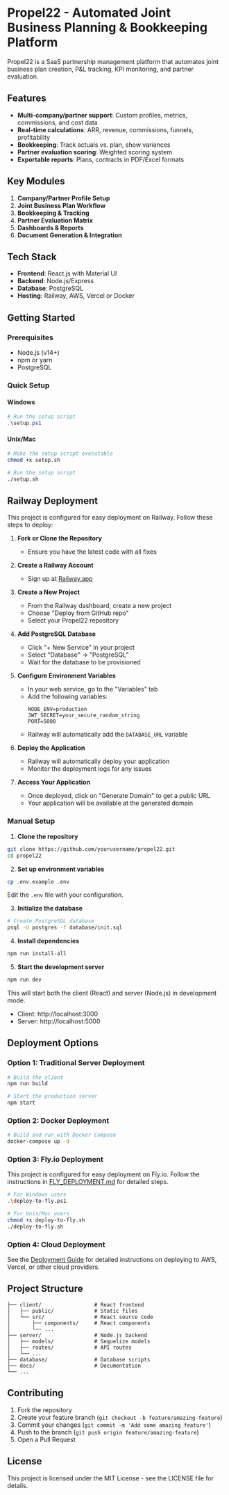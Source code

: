 # Propel22 - Automated Joint Business Planning & Bookkeeping Platform

Propel22 is a SaaS partnership management platform that automates joint business plan creation, P&L tracking, KPI monitoring, and partner evaluation.

## Features

- **Multi-company/partner support**: Custom profiles, metrics, commissions, and cost data
- **Real-time calculations**: ARR, revenue, commissions, funnels, profitability
- **Bookkeeping**: Track actuals vs. plan, show variances
- **Partner evaluation scoring**: Weighted scoring system
- **Exportable reports**: Plans, contracts in PDF/Excel formats

## Key Modules

1. **Company/Partner Profile Setup**
2. **Joint Business Plan Workflow**
3. **Bookkeeping & Tracking**
4. **Partner Evaluation Matrix**
5. **Dashboards & Reports**
6. **Document Generation & Integration**

## Tech Stack

- **Frontend**: React.js with Material UI
- **Backend**: Node.js/Express
- **Database**: PostgreSQL
- **Hosting**: Railway, AWS, Vercel or Docker

## Getting Started

### Prerequisites

- Node.js (v14+)
- npm or yarn
- PostgreSQL

### Quick Setup

#### Windows

```powershell
# Run the setup script
.\setup.ps1
```

#### Unix/Mac

```bash
# Make the setup script executable
chmod +x setup.sh

# Run the setup script
./setup.sh
```

## Railway Deployment

This project is configured for easy deployment on Railway. Follow these steps to deploy:

1. **Fork or Clone the Repository**
   - Ensure you have the latest code with all fixes

2. **Create a Railway Account**
   - Sign up at [Railway.app](https://railway.app/)

3. **Create a New Project**
   - From the Railway dashboard, create a new project
   - Choose "Deploy from GitHub repo"
   - Select your Propel22 repository

4. **Add PostgreSQL Database**
   - Click "+ New Service" in your project
   - Select "Database" → "PostgreSQL"
   - Wait for the database to be provisioned

5. **Configure Environment Variables**
   - In your web service, go to the "Variables" tab
   - Add the following variables:
     ```
     NODE_ENV=production
     JWT_SECRET=your_secure_random_string
     PORT=5000
     ```
   - Railway will automatically add the `DATABASE_URL` variable

6. **Deploy the Application**
   - Railway will automatically deploy your application
   - Monitor the deployment logs for any issues

7. **Access Your Application**
   - Once deployed, click on "Generate Domain" to get a public URL
   - Your application will be available at the generated domain

### Manual Setup

1. **Clone the repository**

```bash
git clone https://github.com/yourusername/propel22.git
cd propel22
```

2. **Set up environment variables**

```bash
cp .env.example .env
```

Edit the `.env` file with your configuration.

3. **Initialize the database**

```bash
# Create PostgreSQL database
psql -U postgres -f database/init.sql
```

4. **Install dependencies**

```bash
npm run install-all
```

5. **Start the development server**

```bash
npm run dev
```

This will start both the client (React) and server (Node.js) in development mode.

- Client: http://localhost:3000
- Server: http://localhost:5000

## Deployment Options

### Option 1: Traditional Server Deployment

```bash
# Build the client
npm run build

# Start the production server
npm start
```

### Option 2: Docker Deployment

```bash
# Build and run with Docker Compose
docker-compose up -d
```

### Option 3: Fly.io Deployment

This project is configured for easy deployment on Fly.io. Follow the instructions in [FLY_DEPLOYMENT.md](FLY_DEPLOYMENT.md) for detailed steps.

```bash
# For Windows users
.\deploy-to-fly.ps1

# For Unix/Mac users
chmod +x deploy-to-fly.sh
./deploy-to-fly.sh
```

### Option 4: Cloud Deployment

See the [Deployment Guide](docs/deployment-guide.md) for detailed instructions on deploying to AWS, Vercel, or other cloud providers.

## Project Structure

```
├── client/                 # React frontend
│   ├── public/             # Static files
│   └── src/                # React source code
│       ├── components/     # React components
│       └── ...            
├── server/                 # Node.js backend
│   ├── models/             # Sequelize models
│   ├── routes/             # API routes
│   └── ...                
├── database/               # Database scripts
├── docs/                   # Documentation
└── ...                    
```

## Contributing

1. Fork the repository
2. Create your feature branch (`git checkout -b feature/amazing-feature`)
3. Commit your changes (`git commit -m 'Add some amazing feature'`)
4. Push to the branch (`git push origin feature/amazing-feature`)
5. Open a Pull Request

## License

This project is licensed under the MIT License - see the LICENSE file for details.